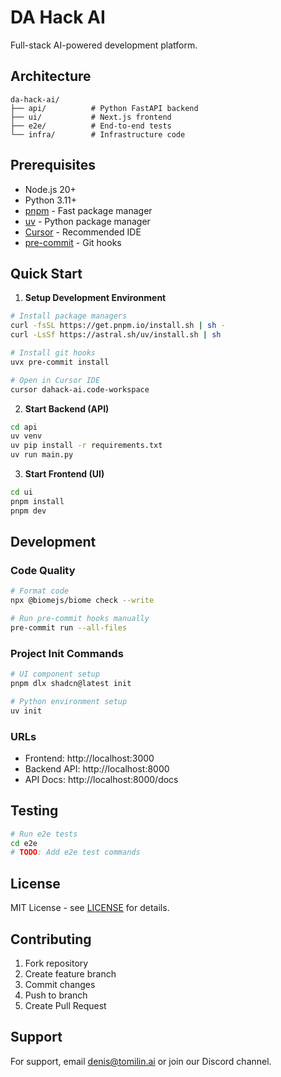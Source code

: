 # DA Hack AI

Full-stack AI-powered development platform.

## Architecture

```
da-hack-ai/
├── api/          # Python FastAPI backend
├── ui/           # Next.js frontend
├── e2e/          # End-to-end tests
└── infra/        # Infrastructure code
```

## Prerequisites

- Node.js 20+
- Python 3.11+
- [pnpm](https://pnpm.io/) - Fast package manager
- [uv](https://github.com/astral/uv) - Python package manager
- [Cursor](https://cursor.sh/) - Recommended IDE
- [pre-commit](https://pre-commit.com/) - Git hooks

## Quick Start

1. **Setup Development Environment**
```bash
# Install package managers
curl -fsSL https://get.pnpm.io/install.sh | sh -
curl -LsSf https://astral.sh/uv/install.sh | sh

# Install git hooks
uvx pre-commit install

# Open in Cursor IDE
cursor dahack-ai.code-workspace
```

2. **Start Backend (API)**
```bash
cd api
uv venv
uv pip install -r requirements.txt
uv run main.py
```

3. **Start Frontend (UI)**
```bash
cd ui
pnpm install
pnpm dev
```

## Development

### Code Quality

```bash
# Format code
npx @biomejs/biome check --write

# Run pre-commit hooks manually
pre-commit run --all-files
```

### Project Init Commands

```bash
# UI component setup
pnpm dlx shadcn@latest init

# Python environment setup
uv init
```

### URLs

- Frontend: http://localhost:3000
- Backend API: http://localhost:8000
- API Docs: http://localhost:8000/docs

## Testing

```bash
# Run e2e tests
cd e2e
# TODO: Add e2e test commands
```

## License

MIT License - see [LICENSE](LICENSE) for details.

## Contributing

1. Fork repository
2. Create feature branch
3. Commit changes
4. Push to branch
5. Create Pull Request

## Support

For support, email denis@tomilin.ai or join our Discord channel.
